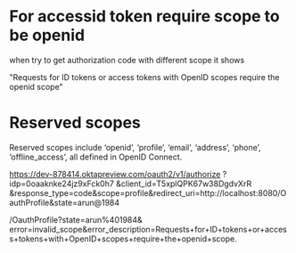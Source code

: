 For accessid token require scope to be openid
==============================================

when try to get authorization code with different scope it shows

"Requests for ID tokens or access tokens with OpenID scopes require the openid scope"

Reserved scopes
===============
Reserved scopes include ‘openid’, ‘profile’, ‘email’, ‘address’, ‘phone’, ‘offline_access’, all defined in OpenID Connect.


https://dev-878414.oktapreview.com/oauth2/v1/authorize
?idp=0oaaknke24jz9xFck0h7
&client_id=T5xplQPK67w38DgdvXrR
&response_type=code&scope=profile&redirect_uri=http://localhost:8080/OauthProfile&state=arun@1984


/OauthProfile?state=arun%401984&
error=invalid_scope&error_description=Requests+for+ID+tokens+or+access+tokens+with+OpenID+scopes+require+the+openid+scope.
